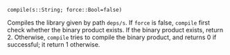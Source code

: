 ```
compile(s::String; force::Bool=false)
```

Compiles the library given by path `deps/s`. If `force` is false, `compile` first check whether  the binary product exists. If the binary product exists, return 2. Otherwise, `compile` tries to  compile the binary product, and returns 0 if successful; it return 1 otherwise. 
